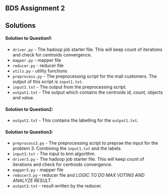  BDS Assignment 2
---

## Solutions

#### Solution to Question1:

- `driver.py` - The hadoop job starter file. This will keep count of iterations and check for centroids convergence.
- `mapper.py` - mapper file
- `reducer.py` - reducer file
- `utils.py` - utility functions
- `preprocess.py` - The preprocessing script for the mall customers. The output of this script is `input1.txt`.
- `input1.txt` - The output from the preprocessing script.
- `output1.txt` - The output which contains the centroids id, count, objects and value.

#### Solution to Question2:
- `output2.txt` - This contains the labelling for the `output1.txt`.

#### Solution to Question3:
- `preprocess3.py` - The preprocessing script to preprae the input for the problem 3. Combining the `input1.txt`
and the labels.
- `input3.txt` - The input to knn algorithm.
- `driver3.py` - The hadoop job starter file. This will keep count of iterations and check for centroids convergence.
- `mapper3.py` - mapper file
- `reducer3.py` - reducer file and *LOGIC TO DO MAX VOTING AND ANALYZE RESULT*.
- `output3.txt` - result written by the reducer.
